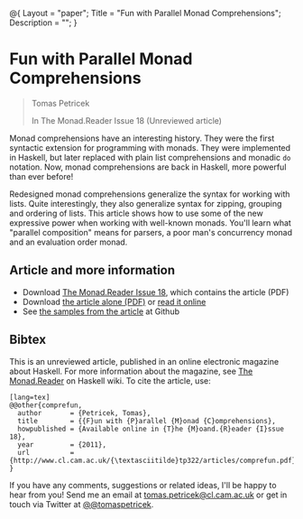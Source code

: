 ﻿@{ 
  Layout = "paper";
  Title = "Fun with Parallel Monad Comprehensions";
  Description = "";
}

# Fun with Parallel Monad Comprehensions

> Tomas Petricek
>
> In The Monad.Reader Issue 18 (Unreviewed article)
  
Monad comprehensions have an interesting history. They were the first syntactic extension for 
programming with monads. They were implemented in Haskell, but later replaced with plain list
comprehensions and monadic <code>do</code> notation. Now, monad comprehensions are back in Haskell,
more powerful than ever before!

Redesigned monad comprehensions generalize the syntax for working with lists. Quite interestingly, 
they also generalize syntax for zipping, grouping and ordering of lists. This article shows how to 
use some of the new expressive power when working with well-known monads. You'll learn what 
"parallel composition" means for parsers, a poor man's concurrency monad and an evaluation 
order monad.

## Article and more information

 - Download [The Monad.Reader Issue 18](http://themonadreader.files.wordpress.com/2011/07/issue18.pdf), which contains the article (PDF)</li>
 - Download [the article alone (PDF)](comprefun.pdf) or [read it online](http://tomasp.net/blog/comprefun.aspx/)
 - See [the samples from the article](http://github.com/tpetricek/Haskell.Joinads) at Github
   
## <a id="cite">Bibtex</a>
This is an unreviewed article, published in an online electronic magazine about
Haskell. For more information about the magazine, see [The Monad.Reader](http://www.haskell.org/haskellwiki/The_Monad.Reader)
on Haskell wiki. To cite the article, use:

    [lang=tex]
    @@other{comprefun,
      author       = {Petricek, Tomas},
      title        = {{F}un with {P}arallel {M}onad {C}omprehensions},
      howpublished = {Available online in {T}he {M}oand.{R}eader {I}ssue 18},
      year         = {2011},
      url          = {http://www.cl.cam.ac.uk/{\textasciitilde}tp322/articles/comprefun.pdf},
    }

If you have any comments, suggestions or related ideas, I'll be happy to 
hear from you! Send me an email at [tomas.petricek@cl.cam.ac.uk](mailto:tomas.petricek@cl.cam.ac.uk)
or get in touch via Twitter at [@@tomaspetricek](http://twitter.com/tomaspetricek).